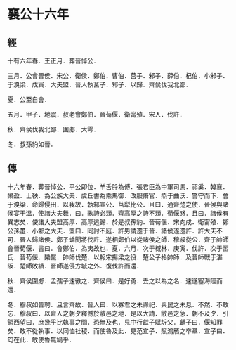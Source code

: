 # 襄公十六年
## 經

十有六年春．王正月．葬晉悼公．

三月．公會晉侯．宋公．衛侯．鄭伯．曹伯．莒子．邾子．薛伯．杞伯．小邾子．于溴梁．戊寅．大夫盟．晉人執莒子．邾子．以歸．齊侯伐我北鄙．

夏．公至自會．

五月．甲子．地震．叔老會鄭伯．晉荀偃．衛甯殖．宋人．伐許．

秋．齊侯伐我北鄙．圍郕．大雩．

冬．叔孫豹如晉．

## 傳

十六年春．葬晉悼公．平公即位．羊舌肸為傅．張君臣為中軍司馬．祁奚．韓襄．欒盈．士鞅．為公族大夫．虞丘書為乘馬御．改服脩官．烝于曲沃．警守而下．會于溴梁．命歸侵田．以我故．執邾宣公．莒犁比公．且曰．通齊楚之使．晉侯與諸侯宴于溫．使諸大夫舞．曰．歌詩必類．齊高厚之詩不類．荀偃怒．且曰．諸侯有異志矣．使諸大夫盟高厚．高厚逃歸．於是叔孫豹．晉荀偃．宋向戌．衛甯殖．鄭公孫蠆．小邾之大夫．盟曰．同討不庭．許男請遷于晉．諸侯遂遷許．許大夫不可．晉人歸諸侯．鄭子蟜聞將伐許．遂相鄭伯以從諸侯之師．穆叔從公．齊子帥師會晉荀偃．書曰．會鄭伯．為夷故也．夏．六月．次于棫林．庚寅．伐許．次于函氏．晉荀偃．欒黶．帥師伐楚．以報宋揚梁之役．楚公子格帥師．及晉師戰于湛阪．楚師敗績．晉師遂侵方城之外．復伐許而還．

秋．齊侯圍郕．孟孺子速徼之．齊侯曰．是好勇．去之以為之名．速遂塞海陘而還．

冬．穆叔如晉聘．且言齊故．晉人曰．以寡君之未禘祀．與民之未息．不然．不敢忘．穆叔曰．以齊人之朝夕釋憾於敝邑之地．是以大請．敝邑之急．朝不及夕．引領西望曰．庶幾乎比執事之間．恐無及也．見中行獻子賦圻父．獻子曰．偃知罪矣．敢不從執事．以同恤社稷．而使魯及此．見范宣子．賦鴻鴈之卒章．宣子曰．匄在此．敢使魯無鳩乎．

